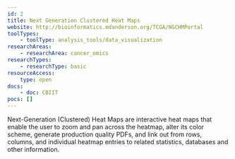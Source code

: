 ```yaml
---
id: 2
title: Next Generation Clustered Heat Maps
website: http://bioinformatics.mdanderson.org/TCGA/NGCHMPortal
toolTypes:
    - toolType: analysis_tools/data_visualization
researchAreas:
    - researchArea: cancer_omics
researchTypes:
    - researchType: basic
resourceAccess:
    type: open
docs:
    - doc: CBIIT
pocs: []        
---
```

Next-Generation (Clustered) Heat Maps are interactive heat maps that enable the user to zoom and pan across the heatmap, alter its color scheme, generate production quality PDFs, and link out from rows, columns, and individual heatmap entries to related statistics, databases and other information.
